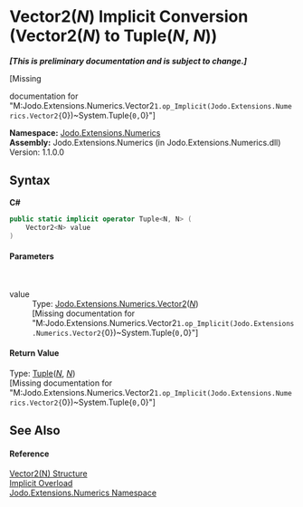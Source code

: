 # Vector2(*N*)&nbsp;Implicit Conversion (Vector2(*N*) to Tuple(*N*, *N*))
 _**\[This is preliminary documentation and is subject to change.\]**_

\[Missing <summary> documentation for "M:Jodo.Extensions.Numerics.Vector2`1.op_Implicit(Jodo.Extensions.Numerics.Vector2{`0})~System.Tuple{`0,`0}"\]

**Namespace:**&nbsp;<a href="N_Jodo_Extensions_Numerics">Jodo.Extensions.Numerics</a><br />**Assembly:**&nbsp;Jodo.Extensions.Numerics (in Jodo.Extensions.Numerics.dll) Version: 1.1.0.0

## Syntax

**C#**<br />
``` C#
public static implicit operator Tuple<N, N> (
	Vector2<N> value
)
```


#### Parameters
&nbsp;<dl><dt>value</dt><dd>Type: <a href="T_Jodo_Extensions_Numerics_Vector2_1">Jodo.Extensions.Numerics.Vector2</a>(<a href="T_Jodo_Extensions_Numerics_Vector2_1">*N*</a>)<br />\[Missing <param name="value"/> documentation for "M:Jodo.Extensions.Numerics.Vector2`1.op_Implicit(Jodo.Extensions.Numerics.Vector2{`0})~System.Tuple{`0,`0}"\]</dd></dl>

#### Return Value
Type: <a href="https://docs.microsoft.com/dotnet/api/system.tuple-2" target="_blank" rel="noopener noreferrer">Tuple</a>(<a href="T_Jodo_Extensions_Numerics_Vector2_1">*N*</a>, <a href="T_Jodo_Extensions_Numerics_Vector2_1">*N*</a>)<br />\[Missing <returns> documentation for "M:Jodo.Extensions.Numerics.Vector2`1.op_Implicit(Jodo.Extensions.Numerics.Vector2{`0})~System.Tuple{`0,`0}"\]

## See Also


#### Reference
<a href="T_Jodo_Extensions_Numerics_Vector2_1">Vector2(N) Structure</a><br /><a href="Overload_Jodo_Extensions_Numerics_Vector2_1_op_Implicit">Implicit Overload</a><br /><a href="N_Jodo_Extensions_Numerics">Jodo.Extensions.Numerics Namespace</a><br />